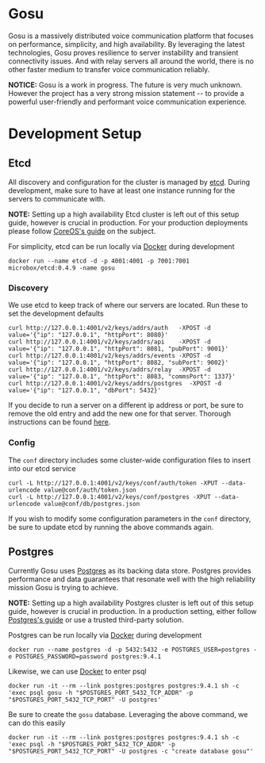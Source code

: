 # Gosu
Gosu is a massively distributed voice communication platform that focuses on performance, simplicity, and high availability. By leveraging the latest technologies, Gosu proves resilience to server instability and transient connectivity issues. And with relay servers all around the world, there is no other faster medium to transfer voice communication reliably.

**NOTICE:** Gosu is a work in progress. The future is very much unknown. However the project has a very strong mission statement -- to provide a powerful user-friendly and performant voice communication experience.

# Development Setup

## Etcd
All discovery and configuration for the cluster is managed by [etcd](github.com/coreos/etcd). During development, make sure to have at least one instance running for the servers to communicate with.

**NOTE:** Setting up a high availability Etcd cluster is left out of this setup guide, however is crucial in production. For your production deployments please follow [CoreOS's guide](coreos.com/etcd/docs/2.0.12/clustering.html) on the subject.

For simplicity, etcd can be run locally via [Docker](docker.com) during development

    docker run --name etcd -d -p 4001:4001 -p 7001:7001 microbox/etcd:0.4.9 -name gosu

### Discovery

We use etcd to keep track of where our servers are located. Run these to set the development defaults

    curl http://127.0.0.1:4001/v2/keys/addrs/auth   -XPOST -d value='{"ip": "127.0.0.1", "httpPort": 8080}'
    curl http://127.0.0.1:4001/v2/keys/addrs/api    -XPOST -d value='{"ip": "127.0.0.1", "httpPort": 8081, "pubPort": 9001}'
    curl http://127.0.0.1:4001/v2/keys/addrs/events -XPOST -d value='{"ip": "127.0.0.1", "httpPort": 8082, "subPort": 9002}'
    curl http://127.0.0.1:4001/v2/keys/addrs/relay  -XPOST -d value='{"ip": "127.0.0.1", "httpPort": 8083, "commsPort": 1337}'
    curl http://127.0.0.1:4001/v2/keys/addrs/postgres  -XPOST -d value='{"ip": "127.0.0.1", "dbPort": 5432}'

 If you decide to run a server on a different ip address or port, be sure to remove the old entry and add the new one for that server. Thorough instructions can be found [here](github.com/coreos/etcd/blob/master/Documentation/api.md).

### Config

The `conf` directory includes some cluster-wide configuration files to insert into our etcd service

    curl -L http://127.0.0.1:4001/v2/keys/conf/auth/token -XPUT --data-urlencode value@conf/auth/token.json
    curl -L http://127.0.0.1:4001/v2/keys/conf/postgres -XPUT --data-urlencode value@conf/db/postgres.json

If you wish to modify some configuration parameters in the `conf` directory, be sure to update etcd by running the above commands again.

## Postgres
Currently Gosu uses [Postgres](postgresql.org) as its backing data store. Postgres provides performance and data guarantees that resonate well with the high reliability mission Gosu is trying to achieve.

**NOTE:** Setting up a high availability Postgres cluster is left out of this setup guide, however is crucial in production. In a production setting, either follow [Postgres's guide](wiki.postgresql.org/wiki/Replication,_Clustering,_and_Connection_Pooling) or use a trusted third-party solution.

Postgres can be run locally via [Docker](docker.com) during development

    docker run --name postgres -d -p 5432:5432 -e POSTGRES_USER=postgres -e POSTGRES_PASSWORD=password postgres:9.4.1

Likewise, we can use [Docker](docker.com) to enter psql

    docker run -it --rm --link postgres:postgres postgres:9.4.1 sh -c 'exec psql gosu -h "$POSTGRES_PORT_5432_TCP_ADDR" -p "$POSTGRES_PORT_5432_TCP_PORT" -U postgres'

Be sure to create the `gosu` database. Leveraging the above command, we can do this easily

    docker run -it --rm --link postgres:postgres postgres:9.4.1 sh -c 'exec psql -h "$POSTGRES_PORT_5432_TCP_ADDR" -p "$POSTGRES_PORT_5432_TCP_PORT" -U postgres -c "create database gosu"'
